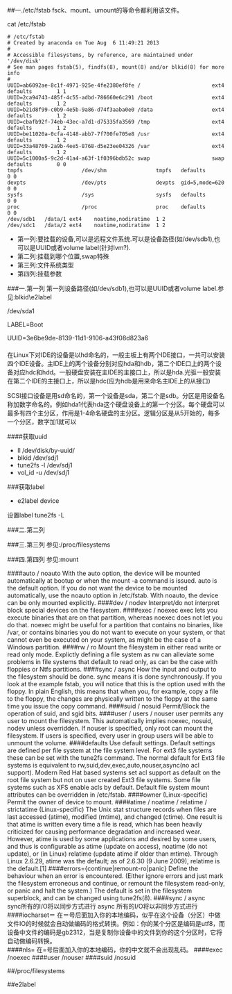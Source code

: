 ##一./etc/fstab
fsck、mount、umount的等命令都利用该文件。

cat /etc/fstab

    # /etc/fstab
    # Created by anaconda on Tue Aug  6 11:49:21 2013
    #
    # Accessible filesystems, by reference, are maintained under '/dev/disk'
    # See man pages fstab(5), findfs(8), mount(8) and/or blkid(8) for more info
    #
    UUID=ab6092ae-8c1f-4971-925e-4fe2380ef8fe /                       ext4    defaults        1 1
    UUID=2ca94743-485f-4c55-adbd-786660e6c291 /boot                   ext4    defaults        1 2
    UUID=b21d8f99-c0b9-4e5b-9a86-d74f3aaba0e0 /data                   ext4    defaults        1 2
    UUID=cbafb92f-74eb-43ec-a7d1-d75335fa3569 /tmp                    ext4    defaults        1 2
    UUID=be11020a-0cfa-4148-abb7-7f700fe705e8 /usr                    ext4    defaults        1 2
    UUID=33a48769-2a9b-4ee5-8768-d5e23ee04326 /var                    ext4    defaults        1 2
    UUID=5c1000a5-9c2d-41a4-a63f-1f0396bdb52c swap                    swap    defaults        0 0
    tmpfs                   /dev/shm                tmpfs   defaults        0 0
    devpts                  /dev/pts                devpts  gid=5,mode=620  0 0
    sysfs                   /sys                    sysfs   defaults        0 0
    proc                    /proc                   proc    defaults        0 0
    /dev/sdb1	/data/1	ext4	noatime,nodiratime	1 2
    /dev/sdc1	/data/2	ext4	noatime,nodiratime	1 2

* 第一列:要挂载的设备,可以是远程文件系统.可以是设备路径(如/dev/sdb1),也可以是UUID或者volume label(针对lvm?).
* 第二列:挂载到哪个位置,swap特殊
* 第三列:文件系统类型
* 第四列:挂载参数

###一.第一列
第一列设备路径(如/dev/sdb1),也可以是UUID或者volume label.参见:blkid\e2label

/dev/sda1

LABEL=Boot

UUID=3e6be9de-8139-11d1-9106-a43f08d823a6

####
在Linux下对IDE的设备是以hd命名的，一般主板上有两个IDE接口，一共可以安装四个IDE设备。主IDE上的两个设备分别对应hda和hdb，第二个IDE口上的两个设备对应hdc和hdd。一般硬盘安装在主IDE的主接口上，所以是hda.光驱一般安装在第二个IDE的主接口上，所以是hdc(应为hdb是用来命名主IDE上的从接口)

SCSI接口设备是用sd命名的，第一个设备是sda，第二个是sdb。分区是用设备名称加数字命名的。例如hda1代表hda这个硬盘设备上的第一个分区。每个硬盘可以最多有四个主分区，作用是1-4命名硬盘的主分区。逻辑分区是从5开始的，每多一个分区，数字加1就可以


####获取uuid
* ll /dev/disk/by-uuid/
* blkid /dev/sdj1
* tune2fs -l /dev/sdj1
* vol_id -u /dev/sdj1

###获取label
* e2label device

设置label tune2fs -L

###二.第二列


###三.第三列
参见:/proc/filesystems

###四.第四列
参见:mount

####auto / noauto
With the auto option, the device will be mounted automatically at bootup or when the mount -a command is issued. auto is the default option. If you do not want the device to be mounted automatically, use the noauto option in /etc/fstab. With noauto, the device can be only mounted explicitly.
####dev / nodev
Interpret/do not interpret block special devices on the filesystem.
####exec / noexec
exec lets you execute binaries that are on that partition, whereas noexec does not let you do that. noexec might be useful for a partition that contains no binaries, like /var, or contains binaries you do not want to execute on your system, or that cannot even be executed on your system, as might be the case of a Windows partition.
####rw / ro
Mount the filesystem in either read write or read only mode. Explictly defining a file system as rw can alleviate some problems in file systems that default to read only, as can be the case with floppies or Ntfs partitions.
####sync / async
How the input and output to the filesystem should be done. sync means it is done synchronously. If you look at the example fstab, you will notice that this is the option used with the floppy. In plain English, this means that when you, for example, copy a file to the floppy, the changes are physically written to the floppy at the same time you issue the copy command.
####suid / nosuid
Permit/Block the operation of suid, and sgid bits.
####user / users / nouser
user permits any user to mount the filesystem. This automatically implies noexec, nosuid, nodev unless overridden. If nouser is specified, only root can mount the filesystem. If users is specified, every user in group users will be able to unmount the volume.
####defaults
Use default settings. Default settings are defined per file system at the file system level. For ext3 file systems these can be set with the tune2fs command. The normal default for Ext3 file systems is equivalent to rw,suid,dev,exec,auto,nouser,async(no acl support). Modern Red Hat based systems set acl support as default on the root file system but not on user created Ext3 file systems. Some file systems such as XFS enable acls by default. Default file system mount attributes can be overridden in /etc/fstab.
####owner (Linux-specific)
Permit the owner of device to mount.
####atime / noatime / relatime / strictatime (Linux-specific)
The Unix stat structure records when files are last accessed (atime), modified (mtime), and changed (ctime). One result is that atime is written every time a file is read, which has been heavily criticized for causing performance degradation and increased wear. However, atime is used by some applications and desired by some users, and thus is configurable as atime (update on access), noatime (do not update), or (in Linux) relatime (update atime if older than mtime). Through Linux 2.6.29, atime was the default; as of 2.6.30 (9 June 2009), relatime is the default.[1] 
####errors={continue|remount-ro|panic}
Define  the  behaviour  when an error is encountered.  (Either ignore errors and just mark the filesystem erroneous and continue, or remount the filesystem read-only, or panic and halt the system.)  The default is set in the filesystem superblock, and can be changed using tune2fs(8).
####sync / async  
sync所有的I/O将以同步方式进行
async  所有的I/O将以非同步方式进行
####iocharset＝
在＝号后面加入你的本地编码，似乎在这个设备（分区）中做文件IO的时候就会自动做编码的格式转换。例如：你的某个分区是编码是utf8，而设备中文件的编码是gb2312，当是复制你设备中的文件到你的这个分区时，它将自动做编码转换。  
####nls=
在=号后面加入你的本地编码，你的中文就不会出现乱码。
####exec /noexec
####user /nouser
####suid /nosuid







##/proc/filesystems

##e2label

